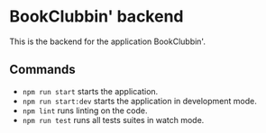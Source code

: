 # BookClubbin' backend
This is the backend for the application BookClubbin'. 

## Commands
- `npm run start` starts the application.
- `npm run start:dev` starts the application in development mode. 
- `npm lint` runs linting on the code.
- `npm run test` runs all tests suites in watch mode. 
